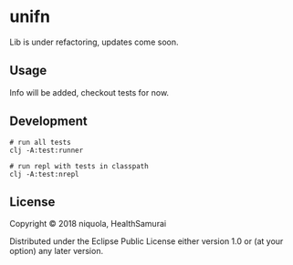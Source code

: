 # unifn

Lib is under refactoring, updates come soon.

## Usage

Info will be added, checkout tests for now.

## Development

```
# run all tests
clj -A:test:runner

# run repl with tests in classpath
clj -A:test:nrepl
```

## License

Copyright © 2018 niquola, HealthSamurai

Distributed under the Eclipse Public License either version 1.0 or (at
your option) any later version.
